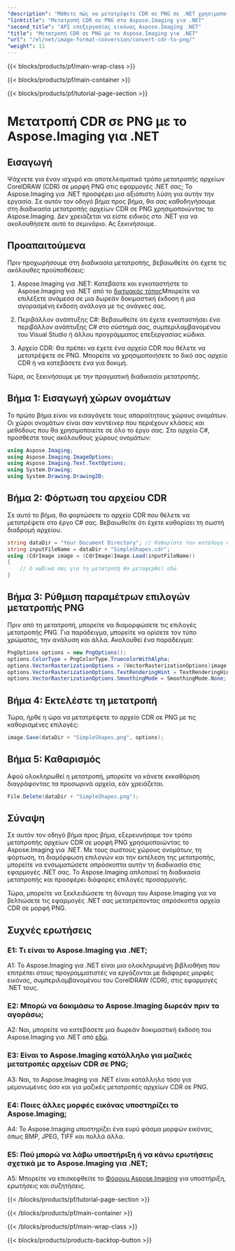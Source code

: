 ```yaml
---
"description": "Μάθετε πώς να μετατρέψετε CDR σε PNG σε .NET χρησιμοποιώντας το Aspose.Imaging. Αυτός ο οδηγός βήμα προς βήμα απλοποιεί τη διαδικασία."
"linktitle": "Μετατροπή CDR σε PNG στο Aspose.Imaging για .NET"
"second_title": "API επεξεργασίας εικόνας Aspose.Imaging .NET"
"title": "Μετατροπή CDR σε PNG με το Aspose.Imaging για .NET"
"url": "/el/net/image-format-conversion/convert-cdr-to-png/"
"weight": 11
---
```


{{< blocks/products/pf/main-wrap-class >}}

{{< blocks/products/pf/main-container >}}

{{< blocks/products/pf/tutorial-page-section >}}

# Μετατροπή CDR σε PNG με το Aspose.Imaging για .NET

## Εισαγωγή

Ψάχνετε για έναν ισχυρό και αποτελεσματικό τρόπο μετατροπής αρχείων CorelDRAW (CDR) σε μορφή PNG στις εφαρμογές .NET σας; Το Aspose.Imaging για .NET προσφέρει μια αξιόπιστη λύση για αυτήν την εργασία. Σε αυτόν τον οδηγό βήμα προς βήμα, θα σας καθοδηγήσουμε στη διαδικασία μετατροπής αρχείων CDR σε PNG χρησιμοποιώντας το Aspose.Imaging. Δεν χρειάζεται να είστε ειδικός στο .NET για να ακολουθήσετε αυτό το σεμινάριο. Ας ξεκινήσουμε.

## Προαπαιτούμενα

Πριν προχωρήσουμε στη διαδικασία μετατροπής, βεβαιωθείτε ότι έχετε τις ακόλουθες προϋποθέσεις:

1. Aspose.Imaging για .NET: Κατεβάστε και εγκαταστήστε το Aspose.Imaging για .NET από το [δικτυακός τόπος](https://releases.aspose.com/imaging/net/)Μπορείτε να επιλέξετε ανάμεσα σε μια δωρεάν δοκιμαστική έκδοση ή μια αγορασμένη έκδοση ανάλογα με τις ανάγκες σας.

2. Περιβάλλον ανάπτυξης C#: Βεβαιωθείτε ότι έχετε εγκαταστήσει ένα περιβάλλον ανάπτυξης C# στο σύστημά σας, συμπεριλαμβανομένου του Visual Studio ή άλλου προγράμματος επεξεργασίας κώδικα.

3. Αρχείο CDR: Θα πρέπει να έχετε ένα αρχείο CDR που θέλετε να μετατρέψετε σε PNG. Μπορείτε να χρησιμοποιήσετε το δικό σας αρχείο CDR ή να κατεβάσετε ένα για δοκιμή.

Τώρα, ας ξεκινήσουμε με την πραγματική διαδικασία μετατροπής.

## Βήμα 1: Εισαγωγή χώρων ονομάτων

Το πρώτο βήμα είναι να εισαγάγετε τους απαραίτητους χώρους ονομάτων. Οι χώροι ονομάτων είναι σαν κοντέινερ που περιέχουν κλάσεις και μεθόδους που θα χρησιμοποιείτε σε όλο το έργο σας. Στο αρχείο C#, προσθέστε τους ακόλουθους χώρους ονομάτων:

```csharp
using Aspose.Imaging;
using Aspose.Imaging.ImageOptions;
using Aspose.Imaging.Text.TextOptions;
using System.Drawing;
using System.Drawing.Drawing2D;
```

## Βήμα 2: Φόρτωση του αρχείου CDR

Σε αυτό το βήμα, θα φορτώσετε το αρχείο CDR που θέλετε να μετατρέψετε στο έργο C# σας. Βεβαιωθείτε ότι έχετε καθορίσει τη σωστή διαδρομή αρχείου.

```csharp
string dataDir = "Your Document Directory"; // Καθορίστε τον κατάλογο εγγράφων σας
string inputFileName = dataDir + "SimpleShapes.cdr";
using (CdrImage image = (CdrImage)Image.Load(inputFileName))
{
    // Ο κώδικά σας για τη μετατροπή θα μεταφερθεί εδώ
}
```

## Βήμα 3: Ρύθμιση παραμέτρων επιλογών μετατροπής PNG

Πριν από τη μετατροπή, μπορείτε να διαμορφώσετε τις επιλογές μετατροπής PNG. Για παράδειγμα, μπορείτε να ορίσετε τον τύπο χρώματος, την ανάλυση και άλλα. Ακολουθεί ένα παράδειγμα:

```csharp
PngOptions options = new PngOptions();
options.ColorType = PngColorType.TruecolorWithAlpha;
options.VectorRasterizationOptions = (VectorRasterizationOptions)image.GetDefaultOptions(new object[] { Color.White, image.Width, image.Height });
options.VectorRasterizationOptions.TextRenderingHint = TextRenderingHint.SingleBitPerPixel;
options.VectorRasterizationOptions.SmoothingMode = SmoothingMode.None;
```

## Βήμα 4: Εκτελέστε τη μετατροπή

Τώρα, ήρθε η ώρα να μετατρέψετε το αρχείο CDR σε PNG με τις καθορισμένες επιλογές:

```csharp
image.Save(dataDir + "SimpleShapes.png", options);
```

## Βήμα 5: Καθαρισμός

Αφού ολοκληρωθεί η μετατροπή, μπορείτε να κάνετε εκκαθάριση διαγράφοντας τα προσωρινά αρχεία, εάν χρειάζεται.

```csharp
File.Delete(dataDir + "SimpleShapes.png");
```

## Σύναψη

Σε αυτόν τον οδηγό βήμα προς βήμα, εξερευνήσαμε τον τρόπο μετατροπής αρχείων CDR σε μορφή PNG χρησιμοποιώντας το Aspose.Imaging για .NET. Με τους σωστούς χώρους ονομάτων, τη φόρτωση, τη διαμόρφωση επιλογών και την εκτέλεση της μετατροπής, μπορείτε να ενσωματώσετε απρόσκοπτα αυτήν τη διαδικασία στις εφαρμογές .NET σας. Το Aspose.Imaging απλοποιεί τη διαδικασία μετατροπής και προσφέρει διάφορες επιλογές προσαρμογής.

Τώρα, μπορείτε να ξεκλειδώσετε τη δύναμη του Aspose.Imaging για να βελτιώσετε τις εφαρμογές .NET σας μετατρέποντας απρόσκοπτα αρχεία CDR σε μορφή PNG.

## Συχνές ερωτήσεις

### Ε1: Τι είναι το Aspose.Imaging για .NET;

A1: Το Aspose.Imaging για .NET είναι μια ολοκληρωμένη βιβλιοθήκη που επιτρέπει στους προγραμματιστές να εργάζονται με διάφορες μορφές εικόνας, συμπεριλαμβανομένου του CorelDRAW (CDR), στις εφαρμογές .NET τους.

### Ε2: Μπορώ να δοκιμάσω το Aspose.Imaging δωρεάν πριν το αγοράσω;

A2: Ναι, μπορείτε να κατεβάσετε μια δωρεάν δοκιμαστική έκδοση του Aspose.Imaging για .NET από [εδώ](https://releases.aspose.com/).

### Ε3: Είναι το Aspose.Imaging κατάλληλο για μαζικές μετατροπές αρχείων CDR σε PNG;

A3: Ναι, το Aspose.Imaging για .NET είναι κατάλληλο τόσο για μεμονωμένες όσο και για μαζικές μετατροπές αρχείων CDR σε PNG.

### Ε4: Ποιες άλλες μορφές εικόνας υποστηρίζει το Aspose.Imaging;

A4: Το Aspose.Imaging υποστηρίζει ένα ευρύ φάσμα μορφών εικόνας, όπως BMP, JPEG, TIFF και πολλά άλλα.

### Ε5: Πού μπορώ να λάβω υποστήριξη ή να κάνω ερωτήσεις σχετικά με το Aspose.Imaging για .NET;

A5: Μπορείτε να επισκεφθείτε το [Φόρουμ Aspose.Imaging](https://forum.aspose.com/) για υποστήριξη, ερωτήσεις και συζητήσεις.

{{< /blocks/products/pf/tutorial-page-section >}}

{{< /blocks/products/pf/main-container >}}

{{< /blocks/products/pf/main-wrap-class >}}

{{< blocks/products/products-backtop-button >}}